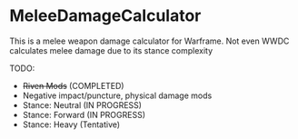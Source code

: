 # MeleeDamageCalculator

This is a melee weapon damage calculator for Warframe. Not even WWDC calculates melee damage due to its stance complexity

TODO:
 - ~~Riven Mods~~ (COMPLETED)
 - Negative impact/puncture, physical damage mods
 - Stance: Neutral (IN PROGRESS)
 - Stance: Forward (IN PROGRESS)
 - Stance: Heavy (Tentative)
